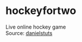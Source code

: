 # hockeyfortwo  
Live online hockey game  
Source: [danielstuts](https://www.youtube.com/watch?v=PXBy6pB4mTU&list=PLo6lBZn6hgcZ4-xQFjDPfWnONyq9vFnh9&index=1)
